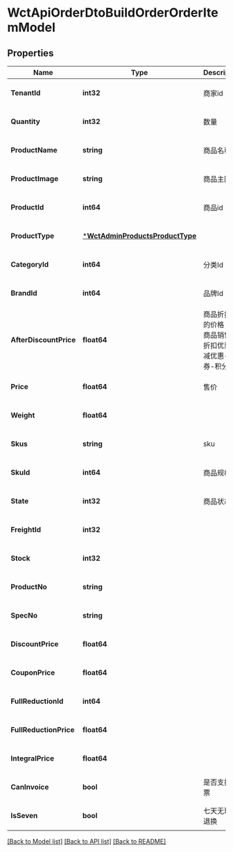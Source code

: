 # WctApiOrderDtoBuildOrderOrderItemModel

## Properties
Name | Type | Description | Notes
------------ | ------------- | ------------- | -------------
**TenantId** | **int32** | 商家id | [optional] [default to null]
**Quantity** | **int32** | 数量 | [optional] [default to null]
**ProductName** | **string** | 商品名称 | [optional] [default to null]
**ProductImage** | **string** | 商品主图 | [optional] [default to null]
**ProductId** | **int64** | 商品id | [optional] [default to null]
**ProductType** | [***WctAdminProductsProductType**](WCT.Admin.Products.ProductType.md) |  | [optional] [default to null]
**CategoryId** | **int64** | 分类Id | [optional] [default to null]
**BrandId** | **int64** | 品牌Id | [optional] [default to null]
**AfterDiscountPrice** | **float64** | 商品折扣后的价格  PS: 商品销售价-折扣优惠-满减优惠-优惠券-积分 | [optional] [default to null]
**Price** | **float64** | 售价 | [optional] [default to null]
**Weight** | **float64** |  | [optional] [default to null]
**Skus** | **string** | sku | [optional] [default to null]
**SkuId** | **int64** | 商品规格id | [optional] [default to null]
**State** | **int32** | 商品状态 | [optional] [default to null]
**FreightId** | **int32** |  | [optional] [default to null]
**Stock** | **int32** |  | [optional] [default to null]
**ProductNo** | **string** |  | [optional] [default to null]
**SpecNo** | **string** |  | [optional] [default to null]
**DiscountPrice** | **float64** |  | [optional] [default to null]
**CouponPrice** | **float64** |  | [optional] [default to null]
**FullReductionId** | **int64** |  | [optional] [default to null]
**FullReductionPrice** | **float64** |  | [optional] [default to null]
**IntegralPrice** | **float64** |  | [optional] [default to null]
**CanInvoice** | **bool** | 是否支持开票 | [optional] [default to null]
**IsSeven** | **bool** | 七天无理由退换 | [optional] [default to null]

[[Back to Model list]](../README.md#documentation-for-models) [[Back to API list]](../README.md#documentation-for-api-endpoints) [[Back to README]](../README.md)

